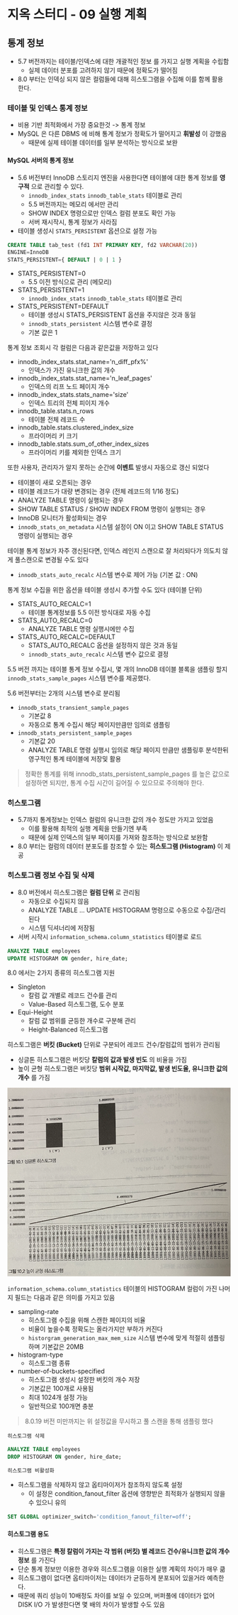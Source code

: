 # 지옥 스터디 - 09 실행 계획

## 통계 정보
- 5.7 버전까지는 테이블/인덱스에 대한 개괄적인 정보 를 가지고 실행 계획을 수립함
  - 실제 데이터 분포를 고려하지 않기 때문에 정확도가 떨어짐
- 8.0 부터는 인덱싱 되지 않은 컬럼들에 대해 히스토그램을 수집해 이를 함께 활용 한다.

### 테이블 및 인덱스 통계 정보
- 비용 기반 최적화에서 가장 중요한것 -> 통계 정보
- MySQL 은 다른 DBMS 에 비해 통계 정보가 정확도가 떨어지고 **휘발성** 이 강했음
  - 때문에 실제 테이블 데이터를 일부 분석하는 방식으로 보완

#### MySQL 서버의 통계 정보
- 5.6 버전부터 InnoDB 스토리지 엔진을 사용한다면 테이블에 대한 통계 정보를 **영구적** 으로 관리할 수 있다.
  - `innodb_index_stats` `innodb_table_stats` 테이블로 관리
  - 5.5 버전까지는 메모리 에서만 관리
  - SHOW INDEX 명령으로만 인덱스 컬럼 분포도 확인 가능
  - 서버 재시작시, 통계 정보가 사라짐
- 테이블 생성시 `STATS_PERSISTENT` 옵션으로 설정 가능

```sql
CREATE TABLE tab_test (fd1 INT PRIMARY KEY, fd2 VARCHAR(20))
ENGINE=InnoDB
STATS_PERSISTENT={ DEFAULT | 0 | 1 }
```
- STATS_PERSISTENT=0
  - 5.5 이전 방식으로 관리 (메모리)
- STATS_PERSISTENT=1
  - `innodb_index_stats` `innodb_table_stats` 테이블로 관리
- STATS_PERSISTENT=DEFAULT
  - 테이블 생성시 STATS_PERSISTENT 옵션을 주지않은 것과 동일
  - `innodb_stats_persistent` 시스템 변수로 결정
  - 기본 값은 1

통계 정보 조회시 각 컬럼은 다음과 같은값을 저장하고 있다
- innodb_index_stats.stat_name='n_diff_pfx%'
  - 인덱스가 가진 유니크한 값의 개수
- innodb_index_stats.stat_name='n_leaf_pages'
  - 인덱스의 리프 노드 페이지 개수
- innodb_index_stats.stats_name='size'
  - 인덱스 트리의 전체 피이지 개수
- innodb_table.stats.n_rows
  - 테이블 전체 레코드 수
- innodb_table.stats.clustered_index_size
  - 프라이머리 키 크기
- innodb_table.stats.sum_of_other_index_sizes
  - 프라이머리 키를 제외한 인덱스 크기

또한 사용자, 관리자가 알지 못하는 순간에 **이벤트** 발생시 자동으로 갱신 되었다
- 테이블이 새로 오픈되는 경우
- 테이블 레코드가 대량 변경되는 경우 (전체 레코드의 1/16 정도)
- ANALYZE TABLE 명령이 실행되는 경우
- SHOW TABLE STATUS / SHOW INDEX FROM 명령이 실행되는 경우
- InnoDB 모니터가 활성화되는 경우
- `innodb_stats_on_metadata` 시스템 설정이 ON 이고 SHOW TABLE STATUS 명령이 실행되는 경우

테이블 통계 정보가 자주 갱신된다면, 인덱스 레인지 스캔으로 잘 처리되다가 의도치 않게 풀스캔으로 변경될 수도 있다 <br/>
- `innodb_stats_auto_recalc` 시스템 변수로 제어 가능 (기본 값 : ON)

통계 정보 수집을 위한 옵션을 테이블 생성시 추가할 수도 있다 (테이블 단위)
- STATS_AUTO_RECALC=1
  - 테이블 통계정보를 5.5 이전 방식대로 자동 수집
- STATS_AUTO_RECALC=0
  - ANALYZE TABLE 명령 실행시에만 수집
- STATS_AUTO_RECALC=DEFAULT
  - STATS_AUTO_RECALC 옵션을 설정하지 않은 것과 동일
  - `innodb_stats_auto_recalc` 시스템 변수 값으로 결정

5.5 버전 까지는 테이블 통계 정보 수집시, 몇 개의 InnoDB 테이블 블록을 샘플링 할지 `innodb_stats_sample_pages` 시스템 변수를 제공했다.

5.6 버전부터는 2개의 시스템 변수로 분리됨
- `innodb_stats_transient_sample_pages`
  - 기본값 8
  - 자동으로 통계 수집시 해당 페이지만큼만 임의로 샘플링
- `innodb_stats_persistent_sample_pages`
  - 기본값 20
  - ANALYZE TABLE 명령 실행시 임의로 해당 페이지 만큼만 샘플링후 분석한뒤 영구적인 통계 테이블에 저장및 활용

> 정확한 통계를 위해 innodb_stats_persistent_sample_pages 를 높은 값으로 설정하면 되지만, 통계 수집 시간이 길어질 수 있으므로 주의해야 한다.

### 히스토그램
- 5.7까지 통계정보는 인덱스 컬럼의 유니크한 값의 개수 정도만 가지고 있었음
  - 이를 활용해 최적의 실행 계획을 만들기엔 부족
  - 때문에 실제 인덱스의 일부 페이지를 가져와 참조하는 방식으로 보완함
- 8.0 부터는 컬럼의 데이터 분포도를 참조할 수 있는 **히스토그램 (Histogram)** 이 제공

### 히스토그램 정보 수집 및 삭제
- 8.0 버전에서 히스토그램은 **컬럼 단위** 로 관리됨
  - 자동으로 수집되지 않음
  - ANALYZE TABLE ... UPDATE HISTOGRAM 명령으로 수동으로 수집/관리 된다
  - 시스템 딕셔너리에 저장됨
- 서버 시작시 `information_schema.column_statistics` 테이블로 로드

```sql
ANALYZE TABLE employees
UPDATE HISTOGRAM ON gender, hire_date;
```

8.0 에서는 2가지 종류의 히스토그램 지원
- Singleton
  - 칼럼 값 개별로 레코드 건수를 관리
  - Value-Based 히스토그램, 도수 분포
- Equi-Height
  - 칼럼 값 범위를 균등한 개수로 구분해 관리
  - Height-Balanced 히스토그램

히스토그램은 **버킷 (Bucket)** 단위로 구분되어 레코드 건수/칼럼값의 범위가 관리됨
- 싱글톤 히스토그램은 버킷당 **칼럼의 값과 발생 빈도** 의 비율을 가짐
- 높이 균형 히스토그램은 버킷당 **범위 시작값, 마지막값, 발생 빈도율, 유니크한 값의 개수** 를 가짐

![MySQL Histogram](./images/mysql_histogram.png)

`information_schema.column_statistics` 테이블의 HISTOGRAM 컬럼이 가진 나머지 필드는 다음과 같은 의미를 가지고 있음
- sampling-rate
  - 히스토그램 수집을 위해 스캔한 페이지의 비율
  - 비율이 높을수록 정확도는 올라가지만 부하가 커진다
  - `historgram_generation_max_mem_size` 시스템 변수에 맞게 적절히 샘플링 하며 기본값은 20MB
- histogram-type
  - 히스토그램 종류
- number-of-buckets-specified
  - 히스토그램 생성시 설정한 버킷의 개수 저장
  - 기본값은 100개로 사용됨
  - 최대 1024개 설정 가능
  - 일반적으로 100개면 충분

> 8.0.19 버전 미만까지는 위 설정값을 무시하고 풀 스캔을 통해 샘플링 했다

`히스토그램 삭제`

```sql
ANALYZE TABLE employees
DROP HISTOGRAM ON gender, hire_date;
```

`히스토그램 비활성화`
- 히스토그램을 삭제하지 않고 옵티마이저가 참조하지 않도록 설정
  - 이 설정은 condition_fanout_filter 옵션에 영향받은 최적화가 실행되지 않을 수 있으니 유의
  
```sql
SET GLOBAL optimizer_switch='condition_fanout_filter=off';
```

#### 히스토그램 용도
- 히스토그램은 **특정 칼럼이 가지는 각 범위 (버킷) 별 레코드 건수/유니크한 값의 개수 정보** 를 가진다
- 단순 통계 정보만 이용한 경우와 히스토그램을 이용한 실행 계획의 차이가 매우 큶
- 히스토그램이 없다면 옵티마이저는 데이터가 균등하게 분포되어 있을거라 예측한다.
- 때문에 쿼리 성능이 10배정도 차이를 보일 수 있으며, 버퍼풀에 데이터가 없어 DISK I/O 가 발생한다면 몇 배의 차이가 발생할 수도 있음